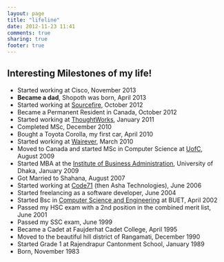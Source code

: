 ```yaml
---
layout: page
title: "lifeline"
date: 2012-11-23 11:41
comments: true
sharing: true
footer: true
---
```


## Interesting Milestones of my life!
* Started working at Cisco, November 2013
* __Became a dad__, Shopoth was born, April 2013
* Started working at [Sourcefire](http://sourcefire.com), October 2012
* Became a Permanent Resident in Canada, October 2012
* Started working at [ThoughtWorks](http://thoughtworks.com), January 2011
* Completed MSc, December 2010
* Bought a Toyota Corolla, my first car, April 2010
* Started working at [Wairever](http://wairever.com), March 2010
* Moved to Canada and started MSc in Computer Science at [UofC](http://ucalgary.ca), August 2009
* Started MBA at the [Institute of Business Administration](http://iba-du.edu), University of Dhaka, January 2009
* Got Married to Shahana, August 2007
* Started working at [Code71](http://code71.com) (then Asha Technologies), June 2006
* Started freelancing as a software developer, June 2004
* Started Bsc in [Computer Science and Engineering](http://www.buet.ac.bd/cse) at BUET, April 2002
* Passed my HSC exam with a 2nd position in the combined merit list, June 2001
* Passed my SSC exam, June 1999
* Became a Cadet at Faujderhat Cadet College, April 1995
* Moved to the beautiful hill district of Rangamati, December 1990
* Started Grade 1 at Rajendrapur Cantonment School, January 1989
* Born, November 1983